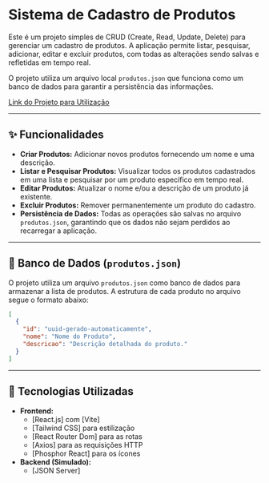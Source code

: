 # Sistema de Cadastro de Produtos

Este é um projeto simples de CRUD (Create, Read, Update, Delete) para gerenciar um cadastro de produtos. A aplicação permite listar, pesquisar, adicionar, editar e excluir produtos, com todas as alterações sendo salvas e refletidas em tempo real.

O projeto utiliza um arquivo local `produtos.json` que funciona como um banco de dados para garantir a persistência das informações.

[Link do Projeto para Utilização](https://rotadeo.github.io/projetoloja/)

---

## ✨ Funcionalidades

-   **Criar Produtos:** Adicionar novos produtos fornecendo um nome e uma descrição.
-   **Listar e Pesquisar Produtos:** Visualizar todos os produtos cadastrados em uma lista e pesquisar por um produto específico em tempo real.
-   **Editar Produtos:** Atualizar o nome e/ou a descrição de um produto já existente.
-   **Excluir Produtos:** Remover permanentemente um produto do cadastro.
-   **Persistência de Dados:** Todas as operações são salvas no arquivo `produtos.json`, garantindo que os dados não sejam perdidos ao recarregar a aplicação.

---

## 💾 Banco de Dados (`produtos.json`)

O projeto utiliza um arquivo `produtos.json` como banco de dados para armazenar a lista de produtos. A estrutura de cada produto no arquivo segue o formato abaixo:

```json
[
  {
    "id": "uuid-gerado-automaticamente",
    "nome": "Nome do Produto",
    "descricao": "Descrição detalhada do produto."
  }
]
```
---

## 🚀 Tecnologias Utilizadas

-   **Frontend:**
    -   [React.js] com [Vite]
    -   [Tailwind CSS] para estilização
    -   [React Router Dom] para as rotas
    -   [Axios] para as requisições HTTP
    -   [Phosphor React] para os ícones
-   **Backend (Simulado):**
    -   [JSON Server]

